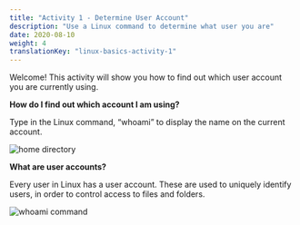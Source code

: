 ```yaml
---
title: "Activity 1 - Determine User Account"
description: "Use a Linux command to determine what user you are"
date: 2020-08-10
weight: 4
translationKey: "linux-basics-activity-1"
---
```


Welcome! This activity will show you how to find out which user account you are currently using. 

**How do I find out which account I am using?**

Type in the Linux command, “whoami” to display the name on the current account.

![home directory](../images/00_Home_Directory.png?classes=border,shadow)

**What are user accounts?**

Every user in Linux has a user account. These are used to uniquely identify users, in order to control access to files and folders.

![whoami command](../images/01_whoami.png?classes=border,shadow)

